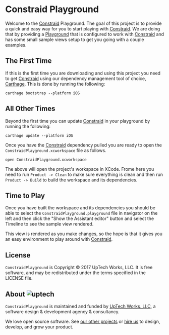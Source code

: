 # Constraid Playground

Welcome to the [Constraid][] Playground. The goal of this project is to provide a quick and
easy way for you to start playing with [Constraid][]. We are doing that by providing a
[Playground][] that is configured to work with [Constraid][] and has some small sample views
setup to get you going with a couple examples.


## The First Time

If this is the first time you are downloading and using this project you need to get
[Constraid][] using our dependency management tool of choice, [Carthage][]. This is done by
running the following:

```
carthage bootstrap --platform iOS
```

## All Other Times

Beyond the first time you can update [Constraid][] in your playground by running the
following:

```
carthage update --platform iOS
```

Once you have the [Constraid][] dependency pulled you are ready to open the
`ConstraidPlayground.xcworkspace` file as follows.

```
open ConstraidPlayground.xcworkspace
```

The above will open the project's workspace in XCode. Frome here you need to run `Product ->
Clean` to make sure everything is clean and then run `Product -> Build` to build the
workspace and its dependencies.

## Time to Play

Once you have built the workspace and its dependencies you should be able to select the
`ConstraidPlayground.playground` file in navigator on the left and then click the "Show the
Assistant editor" button and select the Timeline to see the sample view rendered.

This view is rendered as you make changes, so the hope is that it gives you an easy
environment to play around with [Constraid][].

## License

`ConstraidPlayground` is Copyright © 2017 UpTech Works, LLC. It is free software, and
may be redistributed under the terms specified in the LICENSE file.

## About ![uptech](http://upte.ch/img/logo.png)

`ConstraidPlayground` is maintained and funded by [UpTech Works, LLC][uptech], a
software design & development agency & consultancy.

We love open source software. See [our other projects][community] or
[hire us][hire] to design, develop, and grow your product.

[Constraid]: https://github.com/uptech/constraid
[Carthage]: https://github.com/Carthage/Carthage
[Playground]: https://developer.apple.com/swift/blog/?id=35
[community]: https://github.com/uptech
[hire]: http://upte.ch
[uptech]: http://upte.ch
